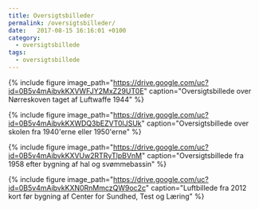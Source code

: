 ```yaml
---
title: Oversigtsbilleder
permalink: /oversigtsbilleder/
date:   2017-08-15 16:16:01 +0100
category:
  - oversigtsbillede
tags:
  - oversigtsbillede
---
```


{% include figure
    image_path="https://drive.google.com/uc?id=0B5v4mAibvkKXVWFJY2MxZ29UT0E"
    caption="Oversigtsbillede over Nørreskoven taget af Luftwaffe 1944" %}

{% include figure
    image_path="https://drive.google.com/uc?id=0B5v4mAibvkKXWDQ3bEZVT0lJSUk"
    caption="Oversigtsbillede over skolen fra 1940'erne eller 1950'erne" %}

{% include figure
    image_path="https://drive.google.com/uc?id=0B5v4mAibvkKXVUw2RTRyTlpBVnM"
    caption="Oversigtsbillede fra 1958 efter bygning af hal og svømmebassin" %}

{% include figure
    image_path="https://drive.google.com/uc?id=0B5v4mAibvkKXN0RnMmczQW9oc2c"
    caption="Luftbillede fra 2012 kort før bygning af Center for Sundhed, Test og Læring" %}
